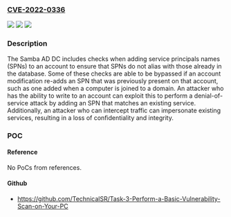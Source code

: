 ### [CVE-2022-0336](https://cve.mitre.org/cgi-bin/cvename.cgi?name=CVE-2022-0336)
![](https://img.shields.io/static/v1?label=Product&message=Samba&color=blue)
![](https://img.shields.io/static/v1?label=Version&message=Affects%20Samba%20v4.0.0%20and%20later%2C%20Fixed%20in%20samba%20v4.13.17%2C%20v4.14.12%2C%20v4.15.4.%20&color=brightgreen)
![](https://img.shields.io/static/v1?label=Vulnerability&message=CWE-276%20-%20Incorrect%20Default%20Permissions&color=brightgreen)

### Description

The Samba AD DC includes checks when adding service principals names (SPNs) to an account to ensure that SPNs do not alias with those already in the database. Some of these checks are able to be bypassed if an account modification re-adds an SPN that was previously present on that account, such as one added when a computer is joined to a domain. An attacker who has the ability to write to an account can exploit this to perform a denial-of-service attack by adding an SPN that matches an existing service. Additionally, an attacker who can intercept traffic can impersonate existing services, resulting in a loss of confidentiality and integrity.

### POC

#### Reference
No PoCs from references.

#### Github
- https://github.com/TechnicalSR/Task-3-Perform-a-Basic-Vulnerability-Scan-on-Your-PC


